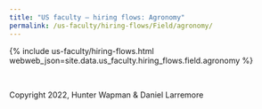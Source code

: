 ```yaml
---
title: "US faculty — hiring flows: Agronomy"
permalink: /us-faculty/hiring-flows/Field/agronomy/
---
```


{% include us-faculty/hiring-flows.html webweb_json=site.data.us_faculty.hiring_flows.field.agronomy %}

<br>

Copyright 2022, Hunter Wapman & Daniel Larremore